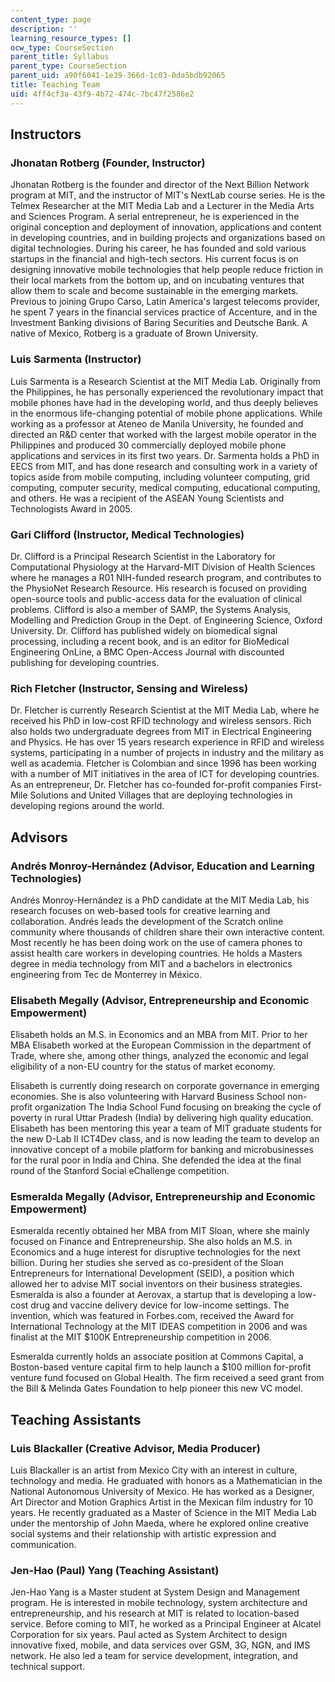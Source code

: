 ```yaml
---
content_type: page
description: ''
learning_resource_types: []
ocw_type: CourseSection
parent_title: Syllabus
parent_type: CourseSection
parent_uid: a90f6041-1e39-366d-1c03-0da5bdb92065
title: Teaching Team
uid: 4ff4cf3a-43f9-4b72-474c-7bc47f2586e2
---
```


Instructors
-----------

### Jhonatan Rotberg (Founder, Instructor)

Jhonatan Rotberg is the founder and director of the Next Billion Network program at MIT, and the instructor of MIT's NextLab course series. He is the Telmex Researcher at the MIT Media Lab and a Lecturer in the Media Arts and Sciences Program. A serial entrepreneur, he is experienced in the original conception and deployment of innovation, applications and content in developing countries, and in building projects and organizations based on digital technologies. During his career, he has founded and sold various startups in the financial and high-tech sectors. His current focus is on designing innovative mobile technologies that help people reduce friction in their local markets from the bottom up, and on incubating ventures that allow them to scale and become sustainable in the emerging markets. Previous to joining Grupo Carso, Latin America's largest telecoms provider, he spent 7 years in the financial services practice of Accenture, and in the Investment Banking divisions of Baring Securities and Deutsche Bank. A native of Mexico, Rotberg is a graduate of Brown University.

### Luis Sarmenta (Instructor)

Luis Sarmenta is a Research Scientist at the MIT Media Lab. Originally from the Philippines, he has personally experienced the revolutionary impact that mobile phones have had in the developing world, and thus deeply believes in the enormous life-changing potential of mobile phone applications. While working as a professor at Ateneo de Manila University, he founded and directed an R&D center that worked with the largest mobile operator in the Philippines and produced 30 commercially deployed mobile phone applications and services in its first two years. Dr. Sarmenta holds a PhD in EECS from MIT, and has done research and consulting work in a variety of topics aside from mobile computing, including volunteer computing, grid computing, computer security, medical computing, educational computing, and others. He was a recipient of the ASEAN Young Scientists and Technologists Award in 2005.

### Gari Clifford (Instructor, Medical Technologies)

Dr. Clifford is a Principal Research Scientist in the Laboratory for Computational Physiology at the Harvard-MIT Division of Health Sciences where he manages a R01 NIH-funded research program, and contributes to the PhysioNet Research Resource. His research is focused on providing open-source tools and public-access data for the evaluation of clinical problems. Clifford is also a member of SAMP, the Systems Analysis, Modelling and Prediction Group in the Dept. of Engineering Science, Oxford University. Dr. Clifford has published widely on biomedical signal processing, including a recent book, and is an editor for BioMedical Engineering OnLine, a BMC Open-Access Journal with discounted publishing for developing countries.

### Rich Fletcher (Instructor, Sensing and Wireless)

Dr. Fletcher is currently Research Scientist at the MIT Media Lab, where he received his PhD in low-cost RFID technology and wireless sensors. Rich also holds two undergraduate degrees from MIT in Electrical Engineering and Physics. He has over 15 years research experience in RFID and wireless systems, participating in a number of projects in industry and the military as well as academia. Fletcher is Colombian and since 1996 has been working with a number of MIT initiatives in the area of ICT for developing countries. As an entrepreneur, Dr. Fletcher has co-founded for-profit companies First-Mile Solutions and United Villages that are deploying technologies in developing regions around the world.

Advisors
--------

### Andrés Monroy-Hernández (Advisor, Education and Learning Technologies)

Andrés Monroy-Hernández is a PhD candidate at the MIT Media Lab, his research focuses on web-based tools for creative learning and collaboration. Andrés leads the development of the Scratch online community where thousands of children share their own interactive content. Most recently he has been doing work on the use of camera phones to assist health care workers in developing countries. He holds a Masters degree in media technology from MIT and a bachelors in electronics engineering from Tec de Monterrey in México.

### Elisabeth Megally (Advisor, Entrepreneurship and Economic Empowerment)

Elisabeth holds an M.S. in Economics and an MBA from MIT. Prior to her MBA Elisabeth worked at the European Commission in the department of Trade, where she, among other things, analyzed the economic and legal eligibility of a non-EU country for the status of market economy.

Elisabeth is currently doing research on corporate governance in emerging economies. She is also volunteering with Harvard Business School non-profit organization The India School Fund focusing on breaking the cycle of poverty in rural Uttar Pradesh (India) by delivering high quality education. Elisabeth has been mentoring this year a team of MIT graduate students for the new D-Lab II ICT4Dev class, and is now leading the team to develop an innovative concept of a mobile platform for banking and microbusinesses for the rural poor in India and China. She defended the idea at the final round of the Stanford Social eChallenge competition.

### Esmeralda Megally (Advisor, Entrepreneurship and Economic Empowerment)

Esmeralda recently obtained her MBA from MIT Sloan, where she mainly focused on Finance and Entrepreneurship. She also holds an M.S. in Economics and a huge interest for disruptive technologies for the next billion. During her studies she served as co-president of the Sloan Entrepreneurs for International Development (SEID), a position which allowed her to advise MIT social inventors on their business strategies. Esmeralda is also a founder at Aerovax, a startup that is developing a low-cost drug and vaccine delivery device for low-income settings. The invention, which was featured in Forbes.com, received the Award for International Technology at the MIT IDEAS competition in 2006 and was finalist at the MIT $100K Entrepreneurship competition in 2006.

Esmeralda currently holds an associate position at Commons Capital, a Boston-based venture capital firm to help launch a $100 million for-profit venture fund focused on Global Health. The firm received a seed grant from the Bill & Melinda Gates Foundation to help pioneer this new VC model.

Teaching Assistants
-------------------

### Luis Blackaller (Creative Advisor, Media Producer)

Luis Blackaller is an artist from Mexico City with an interest in culture, technology and media. He graduated with honors as a Mathematician in the National Autonomous University of Mexico. He has worked as a Designer, Art Director and Motion Graphics Artist in the Mexican film industry for 10 years. He recently graduated as a Master of Science in the MIT Media Lab under the mentorship of John Maeda, where he explored online creative social systems and their relationship with artistic expression and communication.

### Jen-Hao (Paul) Yang (Teaching Assistant)

Jen-Hao Yang is a Master student at System Design and Management program. He is interested in mobile technology, system architecture and entrepreneurship, and his research at MIT is related to location-based service. Before coming to MIT, he worked as a Principal Engineer at Alcatel Corporation for six years. Paul acted as System Architect to design innovative fixed, mobile, and data services over GSM, 3G, NGN, and IMS network. He also led a team for service development, integration, and technical support.